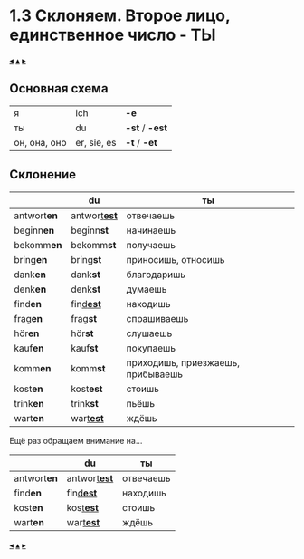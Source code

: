 # 1.3 Склоняем. Второе лицо, единственное число - **ТЫ**

[&#9666;](./01.2_ich.md) [&#9652;](../../index.md) [&#9656;](./01.4_er_sie_es.md)

## Основная схема

| | | |
|-|-|-|
| я            | ich         | **-e**
| ты           | du          | **-st** / **-est**
| он, она, оно | er, sie, es | **-t** / **-et**


## Склонение

| | du | ты |
|-|----|----|
| antwort**en**	| antwor<u>t**est**</u> | отвечаешь
| beginn**en**	| beginn**st**   | начинаешь
| bekomm**en**	| bekomm**st**   | получаешь
| bring**en**	| bring**st**    | приносишь, относишь
| dank**en**	| dank**st**     | благодаришь
| denk**en**	| denk**st**     | думаешь
| find**en**	| fin<u>d**est**</u>     | находишь
| frag**en**	| frag**st**     | спрашиваешь
| hör**en**	    | hör**st**      | слушаешь
| kauf**en**	| kauf**st**     | покупаешь
| komm**en**	| komm**st**     | приходишь, приезжаешь, прибываешь
| kost**en**	| kost**est**    | стоишь
| trink**en**	| trink**st**    | пьёшь
| wart**en**	| war<u>t**est**</u>    | ждёшь


Ещё раз обращаем внимание на...

| | du | ты |
|-|----|----|
| antwort**en**	| antwor<u>t**est**</u> | отвечаешь
| find**en**	| fin<u>d**est**</u>    | находишь
| kost**en**	| kos<u>t**est**</u>    | стоишь
| wart**en**	| war<u>t**est**</u>    | ждёшь

[&#9666;](./01.2_ich.md) [&#9652;](../../index.md) [&#9656;](./01.4_er_sie_es.md)